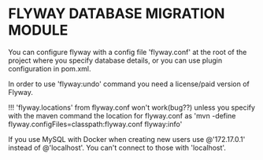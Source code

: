 # FLYWAY DATABASE MIGRATION MODULE

You can configure flyway with a config file 'flyway.conf' at the root of the project where you specify
database details, or you can use plugin configuration in pom.xml.

In order to use 'flyway:undo' command you need a license/paid version of Flyway.

!!! 'flyway.locations' from flyway.conf won't work(bug??) unless you specify with the maven command 
the location for flyway.conf as 'mvn -define flyway.configFiles=classpath:flyway.conf flyway:info'


If you use MySQL with Docker when creating new users use @'172.17.0.1' instead of @'localhost'.
You can't connect to those with 'localhost'.